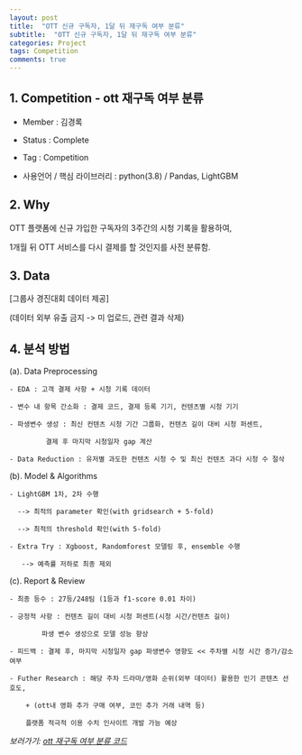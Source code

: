 ```yaml
---
layout: post
title:  "OTT 신규 구독자, 1달 뒤 재구독 여부 분류"
subtitle:  "OTT 신규 구독자, 1달 뒤 재구독 여부 분류"
categories: Project
tags: Competition
comments: true
---
```


## 1. Competition - ott 재구독 여부 분류

  - Member : 김경록

  - Status : Complete
  
  - Tag : Competition

  - 사용언어 / 핵심 라이브러리 : python(3.8) / Pandas, LightGBM

## 2. Why

OTT 플랫폼에 신규 가입한 구독자의 3주간의 시청 기록을 활용하여, 

1개월 뒤 OTT 서비스를 다시 결제를 할 것인지를 사전 분류함.

## 3. Data

[그룹사 경진대회 데이터 제공] 

(데이터 외부 유출 금지 -> 미 업로드, 관련 결과 삭제)

## 4. 분석 방법

(a). Data Preprocessing 

	- EDA : 고객 결제 사항 + 시청 기록 데이터

	- 변수 내 항목 간소화 : 결제 코드, 결제 등록 기기, 컨텐츠별 시청 기기

	- 파생변수 생성 : 최신 컨텐츠 시청 기간 그룹화, 컨텐츠 길이 대비 시청 퍼센트, 
	
	  		 결제 후 마지막 시청일자 gap 계산

	- Data Reduction : 유저별 과도한 컨텐츠 시청 수 및 최신 컨텐츠 과다 시청 수 절삭

(b). Model & Algorithms

	- LightGBM 1차, 2차 수행 
	
	  --> 최적의 parameter 확인(with gridsearch + 5-fold) 
	  
	  --> 최적의 threshold 확인(with 5-fold)

	- Extra Try : Xgboost, Randomforest 모델링 후, ensemble 수행 
	
	   --> 예측률 저하로 최종 제외

(c). Report & Review

	- 최종 등수 : 27등/248팀 (1등과 f1-score 0.01 차이)

	- 긍정적 사항 : 컨텐츠 길이 대비 시청 퍼센트(시청 시간/컨텐츠 길이) 
	
			파생 변수 생성으로 모델 성능 향상

	- 피드백 : 결제 후, 마지막 시청일자 gap 파생변수 영향도 << 주차별 시청 시간 증가/감소 여부

	- Futher Research : 해당 주차 드라마/영화 순위(외부 데이터) 활용한 인기 콘텐츠 선호도,

		+ (ott내 영화 추가 구매 여부, 코인 추가 거래 내역 등) 
	
		플랫폼 적극적 이용 수치 인사이트 개발 가능 예상
		
*보러가기: [ott 재구독 여부 분류 코드](https://github.com/bluemumin/ott_subscription_exit_rate/blob/main/ott_%EC%9E%AC%EA%B5%AC%EB%8F%85%EC%97%AC%EB%B6%80_%EB%B6%84%EB%A5%98.ipynb)*